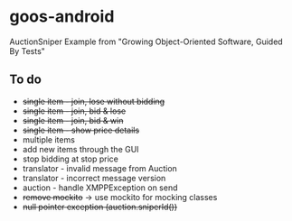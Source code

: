 goos-android
============

AuctionSniper Example from "Growing Object-Oriented Software, Guided By Tests"

To do
-----
 * ~~single item - join, lose without bidding~~
 * ~~single item - join, bid & lose~~
 * ~~single item - join, bid & win~~
 * ~~single item - show price details~~
 * multiple items
 * add new items through the GUI
 * stop bidding at stop price
 * translator - invalid message from Auction
 * translator - incorrect message version
 * auction - handle XMPPException on send
 * ~~remove mockito~~ -> use mockito for mocking classes
 * ~~null pointer exception (auction.sniperId())~~